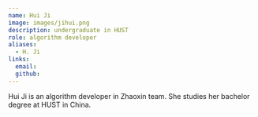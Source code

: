 ```yaml
---
name: Hui Ji
image: images/jihui.png
description: undergraduate in HUST
role: algorithm developer
aliases:
  - H. Ji
links:
  email: 
  github: 
---
```


Hui Ji is an algorithm developer in Zhaoxin team.
She studies her bachelor degree at HUST in China.
